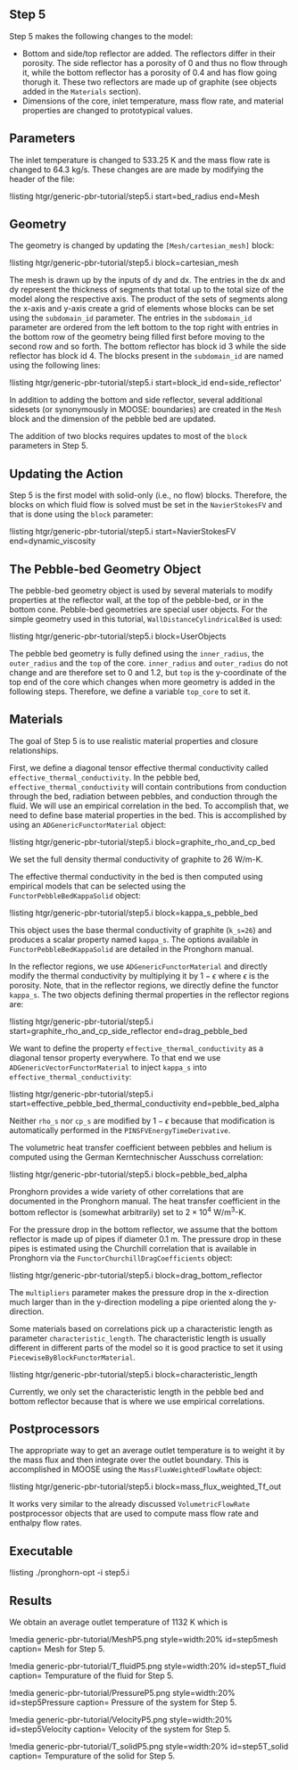 ## Step 5

Step 5 makes the following changes to the model:

- Bottom and side/top reflector are added. The reflectors differ in their porosity. The side reflector has a porosity of 0 and thus no flow through it, while the bottom reflector has a porosity of 0.4 and has flow going thorugh it. These two reflectors are made up of graphite (see objects added in the `Materials` section).
- Dimensions of the core, inlet temperature, mass flow rate, and material properties are changed to prototypical values.

## Parameters

The inlet temperature is changed to $533.25$ K and the mass flow rate is changed to $64.3$ kg/s. These changes are are made by modifying the header of the file:

!listing htgr/generic-pbr-tutorial/step5.i start=bed_radius end=Mesh

## Geometry

The geometry is changed by updating the `[Mesh/cartesian_mesh]` block:

!listing htgr/generic-pbr-tutorial/step5.i block=cartesian_mesh

The mesh is drawn up by the inputs of dy and dx. The entries in the dx and dy represent the thickness of segments that total up to the total size of the model along the respective axis. The product of the sets of segments along the x-axis and y-axis create a grid of elements whose blocks can be set using the `subdomain_id` parameter. The entries in the `subdomain_id` parameter are ordered from the left bottom to the top right with 
entries in the bottom row of the geometry being filled first before moving to the second
row and so forth.
The bottom reflector has block id 3 while the side reflector has block id 4.
The blocks present in the `subdomain_id` are named using the following lines:

!listing htgr/generic-pbr-tutorial/step5.i start=block_id end=side_reflector'

In addition to adding the bottom and side reflector, several additional sidesets (or synonymously in MOOSE: boundaries) are created in the `Mesh` block and the dimension of the pebble bed are updated.

The addition of two blocks requires updates to most of the `block` parameters in Step 5.

## Updating the Action

Step 5 is the first model with solid-only (i.e., no flow) blocks. Therefore, the blocks on which fluid flow is solved must be set in the `NavierStokesFV` and that is done using the `block` parameter:

!listing htgr/generic-pbr-tutorial/step5.i start=NavierStokesFV end=dynamic_viscosity

## The Pebble-bed Geometry Object

The pebble-bed geometry object is used by several materials to modify properties at the
reflector wall, at the top of the pebble-bed, or in the bottom cone. 
Pebble-bed geometries are special user objects. 
For the simple geometry used in this tutorial, `WallDistanceCylindricalBed` is used:

!listing htgr/generic-pbr-tutorial/step5.i block=UserObjects

The pebble bed geometry is fully defined using the `inner_radius`, the `outer_radius` and the `top` of the core. `inner_radius` and `outer_radius` do not change and 
are therefore set to $0$ and $1.2$, but `top` is the y-coordinate of the top end
of the core which changes when more geometry is added in the following steps. Therefore,
we define a variable `top_core` to set it.

## Materials

The goal of Step 5 is to use realistic material properties and closure relationships.

First, we define a diagonal tensor effective thermal conductivity called `effective_thermal_conductivity`. In the 
pebble bed, `effective_thermal_conductivity` will contain contributions from conduction through the bed,
radiation between pebbles, and conduction through the fluid. We will use an empirical correlation in the bed.
To accomplish that, we need to define base material properties in the bed. This is accomplished by using an
`ADGenericFunctorMaterial` object:

!listing htgr/generic-pbr-tutorial/step5.i block=graphite_rho_and_cp_bed

We set the full density thermal conductivity of graphite to $26$ W/m-K.

The effective thermal conductivity in the bed is then computed using empirical models that can be
selected using the `FunctorPebbleBedKappaSolid` object:

!listing htgr/generic-pbr-tutorial/step5.i block=kappa_s_pebble_bed

This object uses the base thermal conductivity of graphite (`k_s=26`)
and produces a scalar property named `kappa_s`. The options available in
`FunctorPebbleBedKappaSolid` are detailed in the Pronghorn manual.

In the reflector regions, we use `ADGenericFunctorMaterial` and directly modify the thermal
conductivity by multiplying it by $1 - \epsilon$ where $\epsilon$ is the porosity. Note, that in the
reflector regions, we directly define the functor `kappa_s`. The two objects defining thermal
properties in the reflector regions are:

!listing htgr/generic-pbr-tutorial/step5.i start=graphite_rho_and_cp_side_reflector end=drag_pebble_bed

We want to define the property `effective_thermal_conductivity` as a 
diagonal tensor property everywhere. To that end we use `ADGenericVectorFunctorMaterial` to inject `kappa_s` into `effective_thermal_conductivity`:

!listing htgr/generic-pbr-tutorial/step5.i start=effective_pebble_bed_thermal_conductivity end=pebble_bed_alpha

Neither `rho_s` nor `cp_s` are modified by $1 - \epsilon$ because that modification is automatically
performed in the `PINSFVEnergyTimeDerivative`.

The volumetric heat transfer coefficient between pebbles and helium is computed
using the German Kerntechnischer Ausschuss correlation:

!listing htgr/generic-pbr-tutorial/step5.i block=pebble_bed_alpha

Pronghorn provides a wide variety of other correlations that are documented
in the Pronghorn manual.
The heat transfer coefficient in the bottom reflector is (somewhat arbitrarily)
set to $2 \times 10^4$ W/m$^3$-K.

For the pressure drop in the bottom reflector, we assume that the bottom
reflector is made up of pipes if diameter $0.1$ m. The pressure drop in these
pipes is estimated using the Churchill correlation that is available in Pronghorn via the `FunctorChurchillDragCoefficients` object:

!listing htgr/generic-pbr-tutorial/step5.i block=drag_bottom_reflector

The `multipliers` parameter makes the pressure drop in the x-direction much
larger than in the y-direction modeling a pipe oriented along
the y-direction.

Some materials based on correlations pick up a characteristic length as parameter `characteristic_length`. The characteristic length is usually different in different
parts of the model so it is good practice to set it using `PiecewiseByBlockFunctorMaterial`. 

!listing htgr/generic-pbr-tutorial/step5.i block=characteristic_length

Currently, we only set the characteristic length in the pebble
bed and bottom reflector because that is where we use empirical correlations.

## Postprocessors

The appropriate way to get an average outlet temperature is to weight it by the mass flux and then integrate over the outlet boundary. This is accomplished in MOOSE using the `MassFluxWeightedFlowRate` object:

!listing htgr/generic-pbr-tutorial/step5.i block=mass_flux_weighted_Tf_out

It works very similar to the already discussed `VolumetricFlowRate` postprocessor objects that are used to compute mass flow rate and enthalpy flow rates.

## Executable

!listing
./pronghorn-opt -i step5.i

## Results

We obtain an average outlet temperature of $1132$ K which is 

!media generic-pbr-tutorial/MeshP5.png
    style=width:20%
    id=step5mesh
    caption= Mesh for Step 5.

!media generic-pbr-tutorial/T_fluidP5.png
    style=width:20%
    id=step5T_fluid
    caption= Tempurature of the fluid for Step 5.
        
!media generic-pbr-tutorial/PressureP5.png
    style=width:20%
    id=step5Pressure
    caption= Pressure of the system for Step 5.

!media generic-pbr-tutorial/VelocityP5.png
    style=width:20%
    id=step5Velocity
    caption= Velocity of the system for Step 5.

!media generic-pbr-tutorial/T_solidP5.png
    style=width:20%
    id=step5T_solid
    caption= Tempurature of the solid for Step 5.    
 